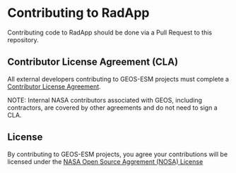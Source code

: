 # Contributing to RadApp

Contributing code to RadApp should be done via a Pull Request to this repository.

## Contributor License Agreement (CLA)

All external developers contributing to GEOS-ESM projects must complete a [Contributor License
Agreement](https://github.com/GEOS-ESM/cla).

NOTE: Internal NASA contributors associated with GEOS, including contractors,
are covered by other agreements and do not need to sign a CLA.

## License

By contributing to GEOS-ESM projects, you agree your contributions will be
licensed under the [NASA Open Source Aggrement (NOSA) License](LICENSE.md)
